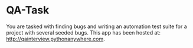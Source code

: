 # QA-Task
You are tasked with finding bugs and writing an automation test suite for a project with several seeded bugs.  This app has been hosted at: http://qainterview.pythonanywhere.com.
